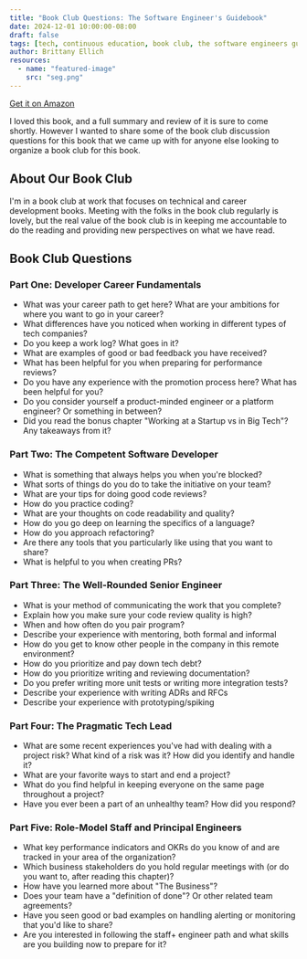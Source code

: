 ```yaml
---
title: "Book Club Questions: The Software Engineer's Guidebook"
date: 2024-12-01 10:00:00-08:00
draft: false
tags: [tech, continuous education, book club, the software engineers guidebook]
author: Brittany Ellich
resources:
  - name: "featured-image"
    src: "seg.png"
---
```


[Get it on Amazon](https://www.amazon.com/Software-Engineers-Guidebook-Navigating-positions-ebook/dp/B0CV6ZNLLP?crid=3DIJAGRHZRJYG&dib=eyJ2IjoiMSJ9.6OLdfgRHFeeO85l2-hKUin7sxpFp_76s_PCAO44taTs67nnCbfY92NwhgFi2CNKIVniz6jLTGARih33opTDypWnSDtvzG1I4TyKfz4Gpob0OLwzXR_x_rKH9iXuSXBXZQWMzJo3mWOUI0UGi97Sa73CHwsdkhOSVoIaEc6JzChXUrH-3_IHl_7Le-hGtFaDnvvJEvZrWQdndbGjpXeMxJrgX2b76M8vPe5CuBisDxeo.aPgwHPEnbWUSPUJjqolGg8RVdkgRwY_IQ7EWiKJhzbA&dib_tag=se&keywords=the+software+engineer's+guidebook&qid=1722376962&sprefix=the+software+eng,aps,224&sr=8-1&tag=brittanyellich-20)

I loved this book, and a full summary and review of it is sure to come shortly. However I wanted to share some of the book club discussion questions for this book that we came up with for anyone else looking to organize a book club for this book.

## About Our Book Club

I'm in a book club at work that focuses on technical and career development books. Meeting with the folks in the book club regularly is lovely, but the real value of the book club is in keeping me accountable to do the reading and providing new perspectives on what we have read.

## Book Club Questions

### Part One: Developer Career Fundamentals

- What was your career path to get here? What are your ambitions for where you want to go in your career?
- What differences have you noticed when working in different types of tech companies?
- Do you keep a work log? What goes in it?
- What are examples of good or bad feedback you have received?
- What has been helpful for you when preparing for performance reviews?
- Do you have any experience with the promotion process here? What has been helpful for you?
- Do you consider yourself a product-minded engineer or a platform engineer? Or something in between?
- Did you read the bonus chapter "Working at a Startup vs in Big Tech"? Any takeaways from it?

### Part Two: The Competent Software Developer

- What is something that always helps you when you're blocked?
- What sorts of things do you do to take the initiative on your team?
- What are your tips for doing good code reviews?
- How do you practice coding?
- What are your thoughts on code readability and quality?
- How do you go deep on learning the specifics of a language?
- How do you approach refactoring?
- Are there any tools that you particularly like using that you want to share?
- What is helpful to you when creating PRs?

### Part Three: The Well-Rounded Senior Engineer

- What is your method of communicating the work that you complete?
- Explain how you make sure your code review quality is high?
- When and how often do you pair program?
- Describe your experience with mentoring, both formal and informal
- How do you get to know other people in the company in this remote environment?
- How do you prioritize and pay down tech debt?
- How do you prioritize writing and reviewing documentation?
- Do you prefer writing more unit tests or writing more integration tests?
- Describe your experience with writing ADRs and RFCs
- Describe your experience with prototyping/spiking

### Part Four: The Pragmatic Tech Lead

- What are some recent experiences you've had with dealing with a project risk? What kind of a risk was it? How did you identify and handle it?
- What are your favorite ways to start and end a project?
- What do you find helpful in keeping everyone on the same page throughout a project?
- Have you ever been a part of an unhealthy team? How did you respond?

### Part Five: Role-Model Staff and Principal Engineers

- What key performance indicators and OKRs do you know of and are tracked in your area of the organization?
- Which business stakeholders do you hold regular meetings with (or do you want to, after reading this chapter)?
- How have you learned more about "The Business"?
- Does your team have a "definition of done"? Or other related team agreements?
- Have you seen good or bad examples on handling alerting or monitoring that you'd like to share?
- Are you interested in following the staff+ engineer path and what skills are you building now to prepare for it?

